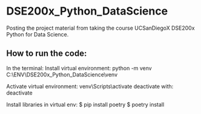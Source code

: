 # DSE200x_Python_DataScience
Posting the project material from taking the course UCSanDiegoX DSE200x Python for Data Science. 

## How to run the code: 

In the terminal: 
Install virtual environment: 
python -m venv C:\ENV\DSE200x_Python_DataScience\venv

Activate virtual environment: 
venv\Scripts\activate
deactivate with: 
deactivate

Install libraries in virtual env: 
$ pip install poetry
$ poetry install 